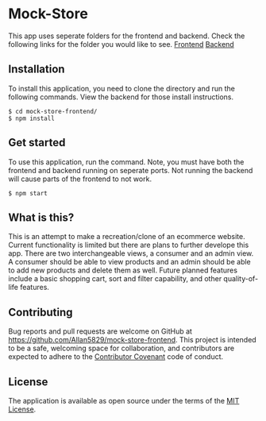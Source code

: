 # Mock-Store

This app uses seperate folders for the frontend and backend.
Check the following links for the folder you would like to see.
[Frontend](https://github.com/Allan5829/mock-store-frontend)
[Backend](https://github.com/Allan5829/mock-store-backend)

## Installation

To install this application, you need to clone the directory and run the following commands.
View the backend for those install instructions.

    $ cd mock-store-frontend/
    $ npm install

## Get started

To use this application, run the command. 
Note, you must have both the frontend and backend running on seperate ports.
Not running the backend will cause parts of the frontend to not work.

    $ npm start
    
## What is this?

This is an attempt to make a recreation/clone of an ecommerce website. Current functionality is limited but there are plans to further develope this app. There are two interchangeable views, a consumer and an admin view. A consumer should be able to view products and an admin should be able to add new products and delete them as well. Future planned features include a basic shopping cart, sort and filter capability, and other quality-of-life features.
    
## Contributing

Bug reports and pull requests are welcome on GitHub at https://github.com/Allan5829/mock-store-frontend. This project is intended to be a safe, welcoming space for collaboration, and contributors are expected to adhere to the [Contributor Covenant](http://contributor-covenant.org) code of conduct.

## License

The application is available as open source under the terms of the [MIT License](https://opensource.org/licenses/MIT).
